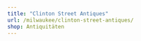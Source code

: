 ```yaml
---
title: "Clinton Street Antiques"
url: /milwaukee/clinton-street-antiques/
shop: Antiquitäten
---
```

